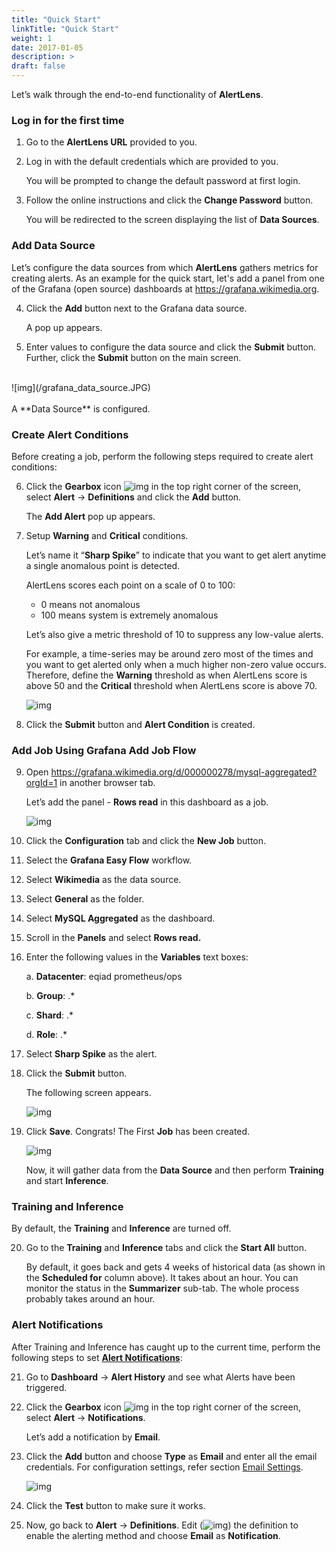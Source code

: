 ```yaml
---
title: "Quick Start"
linkTitle: "Quick Start"
weight: 1
date: 2017-01-05
description: >
draft: false
---
```


Let’s walk through the end-to-end functionality of **AlertLens**.
### Log in for the first time

1. Go to the **AlertLens URL** provided to you.

2. Log in with the default credentials which are provided to you.

   You will be prompted to change the default password at first login.

3. Follow the online instructions and click the **Change Password** button.

   You will be redirected to the screen displaying the list of **Data Sources**.

### Add Data Source

Let’s configure the data sources from which **AlertLens** gathers metrics for creating alerts. As an example for the quick start, let's add a panel from one of the Grafana (open source) dashboards at https://grafana.wikimedia.org.

4. Click the **Add** button next to the Grafana data source.

   A pop up appears.

5. Enter values to configure the data source and click the **Submit** button. Further, click the **Submit** button on the main screen.
<br>
![img](/grafana_data_source.JPG)<br>
​<br>
A **Data Source** is configured.

### Create Alert Conditions

Before creating a job, perform the following steps required to create alert conditions:

6. Click the **Gearbox** icon ![img](/gearbox.JPG) in the top right corner of the screen, select **Alert** -> **Definitions** and click the **Add** button.

   The **Add Alert** pop up appears.

7. Setup **Warning** and **Critical** conditions.



   Let’s name it “**Sharp Spike**” to indicate that you want to get alert anytime a single anomalous point is detected.

   AlertLens scores each point on a scale of 0 to 100:

    - 0 means not anomalous
    - 100 means system is extremely anomalous

    Let’s also give a metric threshold of 10 to suppress any low-value alerts.

    For example, a time-series may be around zero most of the times and you want to get alerted only when a much higher non-zero value occurs. Therefore, define the **Warning** threshold as when AlertLens score is above 50 and the **Critical** threshold when AlertLens score is above 70.

    ![img](/alert_definitions.PNG)

8. Click the **Submit** button and **Alert Condition** is created.


### Add Job Using Grafana Add Job Flow

9. Open https://grafana.wikimedia.org/d/000000278/mysql-aggregated?orgId=1 in another browser tab.

    Let’s add the panel - **Rows read** in this dashboard as a job.

    ![img](/grafana_dashboard.PNG)

10. Click the **Configuration** tab and click the **New Job** button.

11. Select the **Grafana Easy Flow** workflow.

12. Select **Wikimedia** as the data source.

13. Select **General** as the folder.

14. Select **MySQL Aggregated** as the dashboard.

15. Scroll in the **Panels** and select **Rows read.**

16. Enter the following values in the **Variables** text boxes:

     a.   **Datacenter**: eqiad prometheus/ops

     b.   **Group**: .*

     c.    **Shard**: .*

     d.   **Role**: .*

17. Select **Sharp Spike** as the alert.

18. Click the **Submit** button.

    The following screen appears.

    ![img](/job_summary.PNG)

19. Click **Save**. Congrats! The First **Job** has been created.

    ![img](/job_created.PNG)

    Now, it will gather data from the **Data Source** and then perform **Training** and start **Inference**.  

### Training and Inference



By default, the **Training** and **Inference** are turned off.

20. Go to the **Training** and **Inference** tabs and click the **Start All** button.

    By default, it goes back and gets 4 weeks of historical data (as shown in the **Scheduled for** column above). It takes about an hour. You can monitor the status in the **Summarizer** sub-tab. The whole process probably takes around an hour.

### Alert Notifications
After Training and Inference has caught up to the current time, perform the following steps to set [**Alert Notifications**](/docs/settings/alert-notifications/):

21. Go to **Dashboard** -> **Alert History** and see what Alerts have been triggered.

22. Click the **Gearbox** icon ![img](/gearbox.JPG) in the top right corner of the screen, select **Alert** -> **Notifications**.

    Let’s add a notification by **Email**.

23. Click the **Add** button and choose **Type** as **Email** and enter all the email credentials. For configuration settings, refer section
[Email Settings](/docs/settings/alert-notifications/email/).

    ![img](/notification_email.PNG)

24. Click the **Test** button to make sure it works.

25. Now, go back to **Alert** -> **Definitions**. Edit (![img](/edit.JPG)) the definition to enable the alerting method and choose **Email** as **Notification**.
